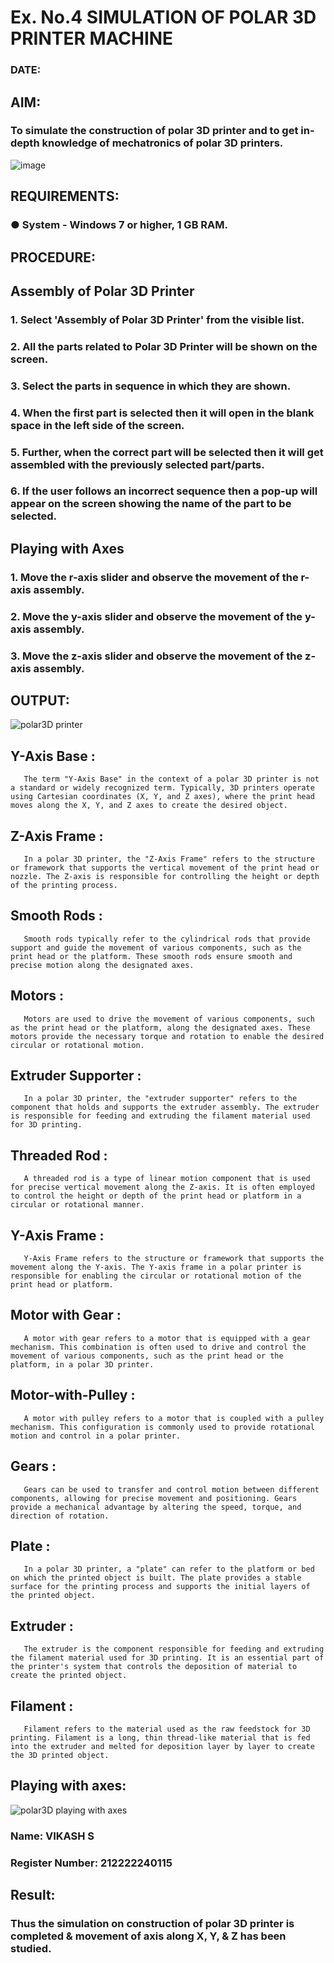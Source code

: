 # Ex. No.4 SIMULATION OF POLAR 3D PRINTER MACHINE
### DATE: 
## AIM:
### To simulate the construction of polar 3D printer and to get in-depth knowledge of mechatronics of polar 3D printers.
![image](https://github.com/Sellakumar1987/Ex.-No.-4---SIMULATION-OF-POLAR-3D-PRINTER-MACHINE/assets/113594316/b551f195-9877-49a2-99bb-a9efcfb3381a)
## REQUIREMENTS:
### ●	System - Windows 7 or higher, 1 GB RAM.
## PROCEDURE:
## Assembly of Polar 3D Printer
### 1.	Select 'Assembly of Polar 3D Printer' from the visible list.
### 2.	All the parts related to Polar 3D Printer will be shown on the screen.
### 3.	Select the parts in sequence in which they are shown.
### 4.	When the first part is selected then it will open in the blank space in the left side of the screen.
### 5.	Further, when the correct part will be selected then it will get assembled with the previously selected part/parts.
### 6.	If the user follows an incorrect sequence then a pop-up will appear on the screen showing the name of the part to be selected.
## Playing with Axes
### 1.	Move the r-axis slider and observe the movement of the r-axis assembly.
### 2.	Move the y-axis slider and observe the movement of the y-axis assembly.
### 3.	Move the z-axis slider and observe the movement of the z-axis assembly.
## OUTPUT:
![polar3D printer](https://github.com/abinayasangeetha/Ex.-No.-4---SIMULATION-OF-POLAR-3D-PRINTER-MACHINE/assets/119393675/f9cb01fb-2d72-4951-83d6-24eb8a938b6e)
## Y-Axis Base :
       The term "Y-Axis Base" in the context of a polar 3D printer is not a standard or widely recognized term. Typically, 3D printers operate using Cartesian coordinates (X, Y, and Z axes), where the print head moves along the X, Y, and Z axes to create the desired object.
## Z-Axis Frame :
       In a polar 3D printer, the "Z-Axis Frame" refers to the structure or framework that supports the vertical movement of the print head or nozzle. The Z-axis is responsible for controlling the height or depth of the printing process.
## Smooth Rods :
       Smooth rods typically refer to the cylindrical rods that provide support and guide the movement of various components, such as the print head or the platform. These smooth rods ensure smooth and precise motion along the designated axes.
## Motors :
       Motors are used to drive the movement of various components, such as the print head or the platform, along the designated axes. These motors provide the necessary torque and rotation to enable the desired circular or rotational motion.
## Extruder Supporter :
       In a polar 3D printer, the "extruder supporter" refers to the component that holds and supports the extruder assembly. The extruder is responsible for feeding and extruding the filament material used for 3D printing.
## Threaded Rod :
       A threaded rod is a type of linear motion component that is used for precise vertical movement along the Z-axis. It is often employed to control the height or depth of the print head or platform in a circular or rotational manner.
## Y-Axis Frame :
       Y-Axis Frame refers to the structure or framework that supports the movement along the Y-axis. The Y-axis frame in a polar printer is responsible for enabling the circular or rotational motion of the print head or platform.
## Motor with Gear :
       A motor with gear refers to a motor that is equipped with a gear mechanism. This combination is often used to drive and control the movement of various components, such as the print head or the platform, in a polar 3D printer.
## Motor-with-Pulley :
       A motor with pulley refers to a motor that is coupled with a pulley mechanism. This configuration is commonly used to provide rotational motion and control in a polar printer.
## Gears :
       Gears can be used to transfer and control motion between different components, allowing for precise movement and positioning. Gears provide a mechanical advantage by altering the speed, torque, and direction of rotation.
## Plate :
       In a polar 3D printer, a "plate" can refer to the platform or bed on which the printed object is built. The plate provides a stable surface for the printing process and supports the initial layers of the printed object.
## Extruder :
       The extruder is the component responsible for feeding and extruding the filament material used for 3D printing. It is an essential part of the printer's system that controls the deposition of material to create the printed object.
## Filament :
       Filament refers to the material used as the raw feedstock for 3D printing. Filament is a long, thin thread-like material that is fed into the extruder and melted for deposition layer by layer to create the 3D printed object.
## Playing with axes:
![polar3D playing with axes](https://github.com/abinayasangeetha/Ex.-No.-4---SIMULATION-OF-POLAR-3D-PRINTER-MACHINE/assets/119393675/badc67df-3758-45ef-8f1a-c5e44a8a91fe)
### Name: VIKASH S
### Register Number: 212222240115
## Result: 
### Thus the simulation on construction of polar 3D printer is completed & movement of axis along X, Y, & Z has been studied.
